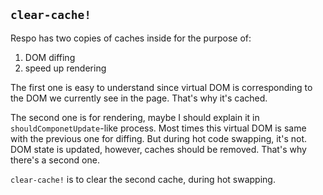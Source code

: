 
## `clear-cache!`

Respo has two copies of caches inside for the purpose of:

1. DOM diffing
2. speed up rendering

The first one is easy to understand since virtual DOM is corresponding to the DOM we currently see in the page. That's why it's cached.

The second one is for rendering, maybe I should explain it in `shouldComponetUpdate`-like process. Most times this virtual DOM is same with the previous one for diffing. But during hot code swapping, it's not. DOM state is updated, however, caches should be removed. That's why there's a second one.

`clear-cache!` is to clear the second cache, during hot swapping.
